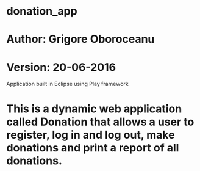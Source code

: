# donation_app
#
# Author: Grigore Oboroceanu
# Version: 20-06-2016
Application built in Eclipse using Play framework
#
# This is a dynamic web application called Donation that allows a user to register, log in and log out, make donations and print a report of all donations.
